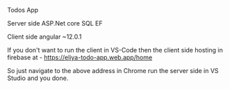 Todos App

Server side ASP.Net core SQL EF

Client side angular ~12.0.1

If you don't want to run the client in VS-Code
then the client side hosting in firebase at -
https://eliya-todo-app.web.app/home

So just navigate to the above address in Chrome
run the server side in VS Studio and you done.


